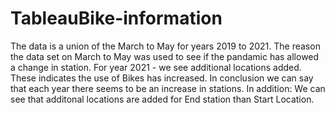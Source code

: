 # TableauBike-information
The data is a union of the March to May for years 2019 to 2021. The reason the data set on March to May was used to see if the pandamic has allowed a change in station. 
For year 2021 - we see additional locations added. These indicates the use of Bikes has increased. 
In conclusion we  can say that each year there seems to be an increase in stations.
In addition: We can see that additonal locations are added for End station than Start Location. 
